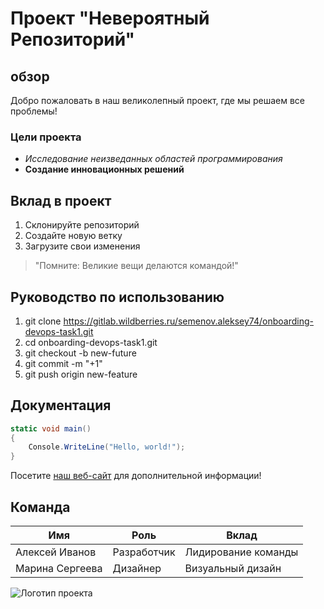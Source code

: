# Проект "Невероятный Репозиторий"

## обзор

Добро пожаловать в наш великолепный проект, где мы решаем все проблемы!

### Цели проекта

- *Исследование неизведанных областей программирования*
- **Создание инновационных решений**

## Вклад в проект

1. Склонируйте репозиторий
2. Создайте новую ветку
3. Загрузите свои изменения

> "Помните: Великие вещи делаются командой!"

## Руководство по использованию
1. git clone https://gitlab.wildberries.ru/semenov.aleksey74/onboarding-devops-task1.git
2. cd onboarding-devops-task1.git
3. git checkout -b new-future
4. git commit -m "+1"
5. git push origin new-feature

## Документация

```C#
static void main()
{
	Console.WriteLine("Hello, world!");
}
```
Посетите [наш веб-сайт](https://wildberries.ru) для дополнительной информации!

## Команда

| Имя             | Роль         | Вклад               |
|-----------------|--------------|---------------------|
| Алексей Иванов  | Разработчик  | Лидирование команды |
| Марина Сергеева | Дизайнер     | Визуальный дизайн   |

![Логотип проекта](https://static-basket-01.wbbasket.ru/vol1/crm-bnrs/bners1/dostavka_1440_may.jpg)